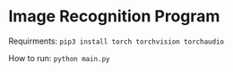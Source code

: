 # Image Recognition Program

Requirments:
`pip3 install torch torchvision torchaudio`

How to run:
`python main.py`
